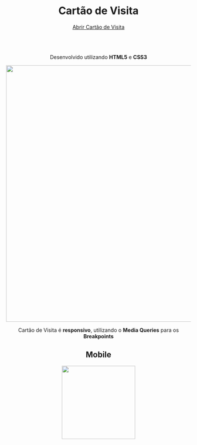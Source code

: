 <h1 align="center">Cartão de Visita</h1>

<div align="center">
  <a align="center" href="https://lucaslimadesouza.github.io/CartaoDeVisita/">Abrir Cartão de Visita</a>
</div>
<br>
<br>
<br>
<p align="center">
  Desenvolvido utilizando <b>HTML5</b> e <b>CSS3</b> 
</p>

<div align="center">
  <img src="https://user-images.githubusercontent.com/95047891/199128839-6df79d02-add4-4d43-940e-f8378f8e6942.svg" width="700px"/>
</div> 

<p align="center">
   Cartão de Visita é <b>responsivo</b>, utilizando o <b>Media Queries</b> para os <b>Breakpoints</b> 
</p>

<h2 align="center">Mobile</h2>

<div align="center">
  <img src="https://user-images.githubusercontent.com/95047891/199131667-a183f08c-e011-4a46-ba3f-b210fac5d310.svg" width="200px"/>
</div> 
